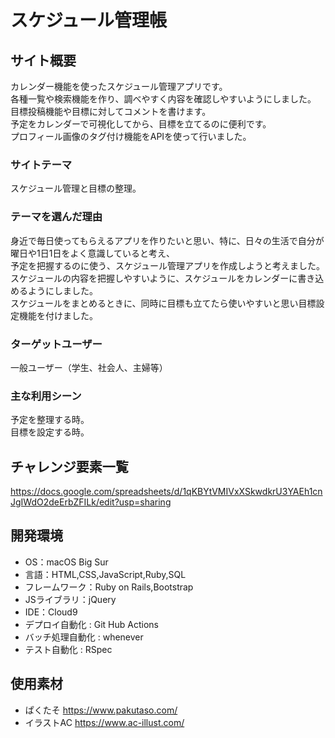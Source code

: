 # スケジュール管理帳

## サイト概要
カレンダー機能を使ったスケジュール管理アプリです。</br>
各種一覧や検索機能を作り、調べやすく内容を確認しやすいようにしました。</br>
目標投稿機能や目標に対してコメントを書けます。</br>
予定をカレンダーで可視化してから、目標を立てるのに便利です。</br>
プロフィール画像のタグ付け機能をAPIを使って行いました。



### サイトテーマ
スケジュール管理と目標の整理。


### テーマを選んだ理由
身近で毎日使ってもらえるアプリを作りたいと思い、特に、日々の生活で自分が曜日や1日1日をよく意識していると考え、</br>
予定を把握するのに使う、スケジュール管理アプリを作成しようと考えました。</br>
スケジュールの内容を把握しやすいように、スケジュールをカレンダーに書き込めるようにしました。</br>
スケジュールをまとめるときに、同時に目標も立てたら使いやすいと思い目標設定機能を付けました。



### ターゲットユーザー
一般ユーザー（学生、社会人、主婦等）


### 主な利用シーン
予定を整理する時。</br>
目標を設定する時。


## チャレンジ要素一覧
https://docs.google.com/spreadsheets/d/1qKBYtVMIVxXSkwdkrU3YAEh1cnJgIWdO2deErbZFILk/edit?usp=sharing


## 開発環境
- OS：macOS Big Sur
- 言語：HTML,CSS,JavaScript,Ruby,SQL
- フレームワーク：Ruby on Rails,Bootstrap
- JSライブラリ：jQuery
- IDE：Cloud9
- デプロイ自動化 : Git Hub Actions
- バッチ処理自動化 : whenever
- テスト自動化 : RSpec


## 使用素材
- ぱくたそ https://www.pakutaso.com/
- イラストAC https://www.ac-illust.com/